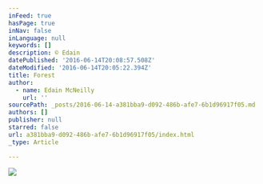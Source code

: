 ```yaml
---
inFeed: true
hasPage: true
inNav: false
inLanguage: null
keywords: []
description: © Edain
datePublished: '2016-06-14T20:08:57.508Z'
dateModified: '2016-06-14T20:05:22.394Z'
title: Forest
author:
  - name: Edain McNeilly
    url: ''
sourcePath: _posts/2016-06-14-a381bba9-d092-486b-afe7-6b1d96917f05.md
authors: []
publisher: null
starred: false
url: a381bba9-d092-486b-afe7-6b1d96917f05/index.html
_type: Article

---
```

![](https://the-grid-user-content.s3-us-west-2.amazonaws.com/57d4a191-eb90-4344-a153-13d2baf29196.jpg)